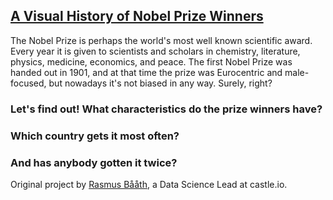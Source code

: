 ## [A Visual History of Nobel Prize Winners](https://github.com/PrashanthReddy47/A-Visual-History-of-Nobel-Prize-Winners-DataCamp/blob/main/Project%20A%20Visual%20History%20of%20Nobel%20Prize%20Winners.ipynb)

The Nobel Prize is perhaps the world's most well known scientific award. Every
year it is given to scientists and scholars in chemistry,
literature, physics, medicine, economics, and peace. The first Nobel
Prize was handed out in 1901, and at that time the prize was Eurocentric and
male-focused, but nowadays it's not biased in any way. Surely, right?

### Let's find out! What characteristics do the prize winners have?
### Which country gets it most often?
### And has anybody gotten it twice?

Original project by [Rasmus Bååth](https://www.datacamp.com/projects/441), a Data Science Lead at castle.io.
